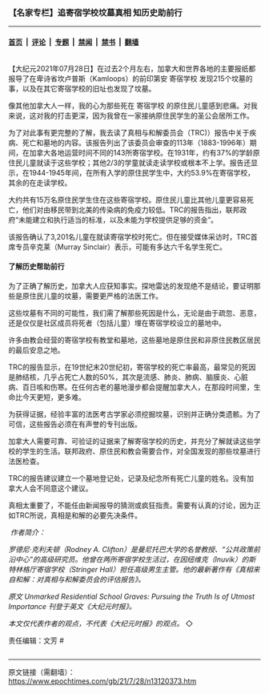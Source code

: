 ### 【名家专栏】追寄宿学校坟墓真相 知历史助前行

---

#### [首页](../../../..?n13120373) &nbsp;|&nbsp; [评论](../../../../../epoch-comment?n13120373) &nbsp;|&nbsp; [专题](../../../../../epoch-special?n13120373) &nbsp;|&nbsp; [禁闻](../../../../../epoch-news?n13120373) &nbsp;|&nbsp; [禁书](../../../../../books?n13120373) &nbsp;|&nbsp; [翻墙](https://github.com/gfw-breaker/nogfw/blob/master/README.md?n13120373)


<div class="column" id="artbody" itemprop="articleBody">
 <!-- article content begin -->
 <p>
  【大纪元2021年07月28日】在过去2个月左右，加拿大和世界各地的主要报纸都报导了在卑诗省坎卢普斯（Kamloops）的前印第安
  <ok href="https://www.epochtimes.com/gb/tag/%E5%AF%84%E5%AE%BF%E5%AD%A6%E6%A0%A1.html">
   寄宿学校
  </ok>
  发现215个坟墓的事，以及在其它寄宿学校的旧址也发现了坟墓。
 </p>
 <p>
  像其他加拿大人一样，我的心为那些死在
  <ok href="https://www.epochtimes.com/gb/tag/%E5%AF%84%E5%AE%BF%E5%AD%A6%E6%A0%A1.html">
   寄宿学校
  </ok>
  的原住民儿童感到悲痛。对我来说，这对我的打击更深，因为我曾在一家接纳原住民学生的圣公会居所工作。
 </p>
 <p>
  为了对此事有更完整的了解，我去读了真相与和解委员会（TRC)）报告中关于疾病、死亡和墓地的内容。该报告列出了该委员会审查的113年（1883-1996年）期间，在加拿大各地运营时间不同的143所寄宿学校。在1931年，约有37%的学龄原住民儿童就读于这些学校；其他2/3的学童就读走读学校或根本不上学。报告还显示，在1944-1945年间，在所有入学的原住民学生中，大约53.9%在寄宿学校，其余的在走读学校。
 </p>
 <p>
  大约共有15万名原住民学生住在这些寄宿学校。原住民儿童比其他儿童更容易死亡，他们对由移民带到北美的传染病的免疫力较低。TRC的报告指出，联邦政府“未能建立和执行适当的标准，以及未能为学校提供足够的资金”。
 </p>
 <p>
  该报告确认了3,201名儿童在就读寄宿学校时死亡。但在接受媒体采访时，TRC首席专员辛克莱（Murray Sinclair）表示，可能有多达六千名学生死亡。
 </p>
 <h4>
  了解历史帮助前行
 </h4>
 <p>
  为了正确了解历史，加拿大人应获知事实。探地雷达的发现绝不是结论，要证明那些是原住民儿童的坟墓，需要更严格的法医工作。
 </p>
 <p>
  这些坟墓有不同的可能性，我们需了解那些死因是什么，无论是由于疏忽、恶意，还是仅仅是社区成员将死者（包括儿童）埋在寄宿学校设立的墓地中。
 </p>
 <p>
  许多由教会经营的寄宿学校有教堂和墓地，这些墓地是原住民和非原住民教区居民的最后安息之地。
 </p>
 <p>
  TRC的报告显示，在19世纪末20世纪初，寄宿学校的死亡率最高，最常见的死因是肺结核，几乎占死亡人数的50%，其次是流感、肺炎、肺病、脑膜炎、心脏病、百日咳和伤寒。在任何古老的墓地漫步都会提醒加拿大人，在那段时间里，生命比今天更短，更多难。
 </p>
 <p>
  为获得证据，经验丰富的法医考古学家必须挖掘坟墓，识别并正确分类遗骸。为了可信，这些报告必须在有声誉的专刊出版。
 </p>
 <p>
  加拿大人需要可靠、可验证的证据来了解寄宿学校的历史，并充分了解就读这些学校的学生的生活。联邦政府、原住民和教会需要合作，对全国发现的那些坟墓进行法医检查。
 </p>
 <p>
  TRC的报告建议建立一个墓地登记处，记录及纪念所有死亡儿童的姓名。没有加拿大人会不同意这个建议。
 </p>
 <p>
  真相太重要了，不能任由新闻报导的猜测或疯狂指责。需要有认真的讨论，因为正如TRC所说，真相是和解的必要先决条件。
 </p>
 <p>
  <ok href="https://i.epochtimes.com/assets/uploads/2021/07/id13122796-WEB_Clifton-Rod.jpg">
   <img alt="" class="wp-image-13122796 alignleft" src="https://i.epochtimes.com/assets/uploads/2021/07/id13122796-WEB_Clifton-Rod.jpg"/>
  </ok>
  <em>
   作者简介：
  </em>
 </p>
 <p>
  <em>
   罗德尼‧克利夫顿（Rodney A. Clifton）是曼尼托巴大学的名誉教授、“公共政策前沿中心”的高级研究员。他曾在两所寄宿学校生活过，在因纽维克（Inuvik）的斯特林格厅寄宿学校（Stringer Hall）担任高级男生主管。他的最新著作有《真相来自和解：对真相与和解委员会的评估报告》。
  </em>
 </p>
 <p>
  <em>
   原文
   <ok href="https://www.theepochtimes.com/unmarked-residential-school-graves-pursuing-the-truth-is-of-utmost-importance_3917558.html">
    Unmarked Residential School Graves: Pursuing the Truth Is of Utmost Importance
   </ok>
   刊登于英文《大纪元时报》。
  </em>
 </p>
 <p>
  <em>
   本文仅代表作者的观点，不代表《大纪元时报》的观点。
  </em>
  ◇
 </p>
 <p>
  责任编辑：文芳 #
 </p>
 <!-- article content end -->
</div>


---

原文链接（需翻墙）：https://www.epochtimes.com/gb/21/7/28/n13120373.htm